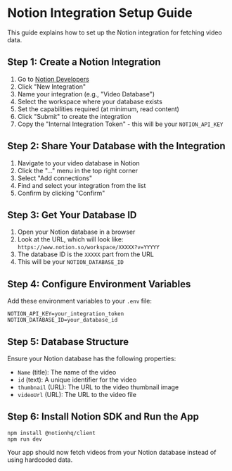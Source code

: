 # Notion Integration Setup Guide

This guide explains how to set up the Notion integration for fetching video data.

## Step 1: Create a Notion Integration

1. Go to [Notion Developers](https://www.notion.so/my-integrations)
2. Click "New Integration"
3. Name your integration (e.g., "Video Database")
4. Select the workspace where your database exists
5. Set the capabilities required (at minimum, read content)
6. Click "Submit" to create the integration
7. Copy the "Internal Integration Token" - this will be your `NOTION_API_KEY`

## Step 2: Share Your Database with the Integration

1. Navigate to your video database in Notion
2. Click the "..." menu in the top right corner
3. Select "Add connections"
4. Find and select your integration from the list
5. Confirm by clicking "Confirm"

## Step 3: Get Your Database ID

1. Open your Notion database in a browser
2. Look at the URL, which will look like: `https://www.notion.so/workspace/XXXXX?v=YYYYY`
3. The database ID is the `XXXXX` part from the URL
4. This will be your `NOTION_DATABASE_ID`

## Step 4: Configure Environment Variables

Add these environment variables to your `.env` file:

```
NOTION_API_KEY=your_integration_token
NOTION_DATABASE_ID=your_database_id
```

## Step 5: Database Structure

Ensure your Notion database has the following properties:

- `Name` (title): The name of the video
- `id` (text): A unique identifier for the video
- `thumbnail` (URL): The URL to the video thumbnail image
- `videoUrl` (URL): The URL to the video file

## Step 6: Install Notion SDK and Run the App

```
npm install @notionhq/client
npm run dev
```

Your app should now fetch videos from your Notion database instead of using hardcoded data. 